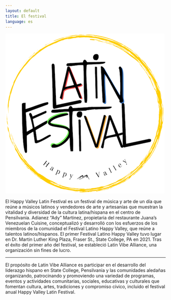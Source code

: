 ```yaml
---
layout: default
title: El festival
language: es
---
```


<img src="/assets/latinfestival-logo.png" width="500" height="500" alt="El logo del Latin Festival en Happy Valley; palabras rodeadas de un círculo amarillo" >

El Happy Valley Latin Festival es un festival de música y arte de un día que reúne a músicos latinos y vendedores de arte y artesanías que muestran la vitalidad y diversidad de la cultura latina/hispana en el centro de Pensilvania. Adianez “Ady” Martinez, propietaria del restaurante Juana’s Venezuelan Cuisine, conceptualizó y desarrolló con los esfuerzos de los miembros de la comunidad el Festival Latino Happy Valley, que reúne a talentos latinos/hispanos. El primer Festival Latino Happy Valley tuvo lugar en Dr. Martin Luther King Plaza, Fraser St., State College, PA en 2021. Tras el éxito del primer año del festival, se estableció Latin Vibe Alliance, una organización sin fines de lucro.

---

El propósito de Latin Vibe Alliance es participar en el desarrollo del liderazgo hispano en State College, Pensilvania y las comunidades aledañas organizando, patrocinando y promoviendo una variedad de programas, eventos y actividades comunitarias, sociales, educativas y culturales que fomentan cultura, artes, tradiciones y compromiso cívico, incluido el festival anual Happy Valley Latin Festival.

